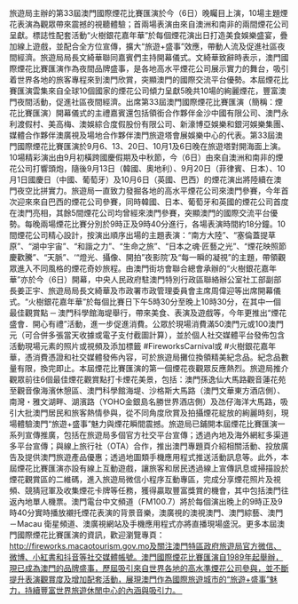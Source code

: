 旅遊局主辦的第33屆澳門國際煙花比賽匯演於今（6日）晚矚目上演，10場主題煙花表演為觀眾帶來震撼的視聽體驗；首兩場表演由來自澳洲和南非的兩間煙花公司呈獻。標誌性配套活動“火樹銀花嘉年華”於每個煙花演出日打造美食娛樂盛宴，疊加線上遊戲，並配合全方位宣傳，擴大“旅遊+盛事”效應，帶動人流及促進社區夜間經濟。旅遊局局長文綺華聯同嘉賓們主持開幕儀式。文綺華致辭時表示，澳門國際煙花比賽匯演作為夜間品牌盛事，是各地高水平煙花公司展示實力的舞台，吸引着世界各地的旅客專程來到澳門欣賞，突顯澳門的國際交流平台優勢。本屆煙花比賽匯演雲集來自全球10個國家的煙花公司傾力呈獻5晚共10場的絢麗煙花，豐富澳門夜間活動，促進社區夜間經濟。出席第33屆澳門國際煙花比賽匯演（簡稱：煙花比賽匯演）開幕儀式的主禮嘉賓還包括領銜合作夥伴金沙中國有限公司、澳門永利渡假村、美高梅、澳娛綜合度假股份有限公司、新濠博亞娛樂和銀河娛樂集團、媒體合作夥伴澳廣視及場地合作夥伴澳門旅遊塔會展娛樂中心的代表。第33屆澳門國際煙花比賽匯演於9月6、13、20日、10月1及6日晚在旅遊塔對開海面上演。10場精彩演出由9月初橫跨國慶假期及中秋節，今（6日）由來自澳洲和南非的煙花公司打響頭炮，隨後9月13日（韓國、奧地利）、9月20日（菲律賓、日本）、10月1日國慶日（中國、葡萄牙）及10月6日（英國、巴西）的煙花演出將陸續在澳門夜空比拼實力。旅遊局一直致力發掘各地的高水平煙花公司來澳門參賽，今年首次迎來來自巴西的煙花公司參賽，同時韓國、日本、葡萄牙和英國的煙花公司首度在澳門亮相，其餘5間煙花公司均曾經來澳門參賽，突顯澳門的國際交流平台優勢。每晚兩場煙花比賽分別於9時正及9時40分進行，各場表演時間約18分鐘。10間煙花公司精心設計，按演出順序出場的主題表演：“南方大陸”、“塞倫蓋提草原”、“湖中宇宙”、“和諧之力”、“生命之旅”、“日本之魂‧匠藝之光”、“煙花映照節慶歡騰”、“天脈”、‘“燈光、攝像、開拍”夜影院’及“每一瞬的凝視”的主題，帶領觀眾進入不同風格的煙花奇妙旅程。由澳門街坊會聯合總會承辦的“火樹銀花嘉年華”亦於今（6日）開幕，中央人民政府駐澳門特別行政區聯絡辦公室社工部副部長姜正宇、旅遊局局長文綺華及市政署市政管理委員會主席周偉迎等出席開幕儀式。“火樹銀花嘉年華”於每個比賽日下午5時30分至晚上10時30分，在其中一個最佳觀賞點 ─ 澳門科學館海堤舉行，帶來美食、表演及遊戲等，今年更推出“煙花盛會．開心有禮”活動，進一步促進消費。公眾於現場消費滿50澳門元或100澳門元（可合併多張當天收據或電子支付截圖計算），並於個人社交媒體平台發佈包含活動現場元素的照片或視頻及添加標籤 #FireworksCarnival或 #火樹銀花嘉年華，憑消費憑證和社交媒體發佈內容，可於旅遊局攤位換領精美紀念品。紀念品數量有限，換完即止。本屆煙花比賽匯演的第一個煙花夜觀眾反應熱烈。旅遊局推介觀眾前往6個最佳煙花觀賞點打卡煙花美景，包括：澳門孫逸仙大馬路觀音蓮花苑至觀音像海濱休憩區、澳門科學館海堤、沙格斯大馬路（澳門文華東方酒店側）、南灣・雅文湖畔、湖濱路（YOHO金銀島名勝世界酒店側）及氹仔海洋大馬路，吸引大批澳門居民和旅客熱情參與，從不同角度欣賞及拍攝煙花綻放的絢麗時刻，現場體驗澳門“旅遊+盛事”魅力與煙花瞬間震撼。旅遊局已鋪開本屆煙花比賽匯演一系列宣傳推廣，包括在旅遊局多個官方社交平台宣傳；透過內地及海外網紅多渠道多平台宣傳；與線上旅行社（OTA）合作，推出澳門專題頁介紹相關活動、投放廣告及提供澳門旅遊產品優惠；透過地圖類手機應用程式推送活動訊息等。此外，本屆煙花比賽匯演亦設有線上互動遊戲，讓旅客和居民透過線上宣傳訊息或掃描設於煙花觀賞區的二維碼，進入旅遊局微信小程序互動專區，完成分享煙花照片及視頻、競猜冠軍及收集煙花卡牌等任務，獲得贏取豐富獎賞的機會，其中包括澳門往返內地單人機票。澳門電台中文頻道（FM100.7）將於每個演出晚上的9時正及9時40分實時播放襯托煙花表演的背景音樂，澳廣視的澳視澳門、澳門綜藝、澳門－Macau 衛星頻道、澳廣視網站及手機應用程式亦將直播現場盛況。更多本屆澳門國際煙花比賽匯演的資訊，歡迎瀏覽專頁： http://fireworks.macaotourism.gov.mo及關注澳門特區政府旅遊局官方微信、微博、小紅書和抖音等社交媒體帳號。澳門國際煙花比賽匯演自1989年起舉辦，現已成為澳門的品牌盛事，歷屆吸引來自世界各地的高水準煙花公司參與，並不斷提升表演觀賞度及增加配套活動，展現澳門作為國際旅遊城市的“旅遊+盛事”魅力，持續豐富世界旅遊休閒中心的內涵與吸引力。 